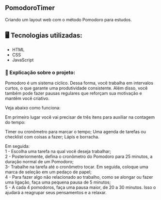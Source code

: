 ## PomodoroTimer
Criando um layout web com o método Pomodoro para estudos.

## 🖥️ Tecnologias utilizadas:
 - HTML
 - CSS
 - JavaScript

### 🧐 Explicação sobre o projeto: 
Pomodoro é um sistema cíclico. Dessa forma, você trabalha em intervalos curtos, o que garante uma produtividade consistente. Além disso, você também pode fazer pausas
regulares que reforçam sua motivação e mantêm você  criativo.

Veja abaixo como funciona:

Em primeiro lugar você vai precisar de três itens para auxiliar na contagem do tempo:

Timer ou cronômetro para marcar o tempo;
Uma agenda de tarefas ou checklist com coisas a fazer;
Lápis e borracha.

Em seguida:  
1 - Escolha uma tarefa na qual você deseja trabalhar;  
2 - Posteriormente, defina o cronômetro do Pomodoro para 25 minutos, a duração normal de um Pomodoro;  
3- Trabalhe na tarefa até o cronômetro tocar. Em seguida, coloque uma marca de seleção em um pedaço de papel;  
4 - Para fazer algo não relacionado ao trabalho, como se alongar ou fazer uma ligação, faça uma pequena pausa de 5 minutos;  
5 - A cada 4 pomodoros, faça uma pausa maior, de 20 a 30 minutos. Isso o ajudará a reagrupar seus pensamentos e a relaxar.

